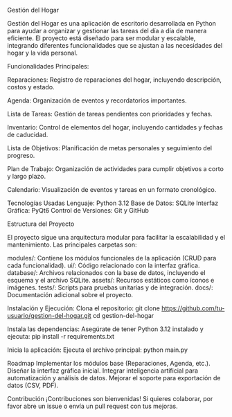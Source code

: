 Gestión del Hogar

Gestión del Hogar es una aplicación de escritorio desarrollada en Python para ayudar a organizar y gestionar las tareas del día a día de manera eficiente. El proyecto está diseñado para ser modular y escalable, integrando diferentes funcionalidades que se ajustan a las necesidades del hogar y la vida personal.

Funcionalidades Principales:


Reparaciones: Registro de reparaciones del hogar, incluyendo descripción, costos y estado.

Agenda: Organización de eventos y recordatorios importantes.

Lista de Tareas: Gestión de tareas pendientes con prioridades y fechas.

Inventario: Control de elementos del hogar, incluyendo cantidades y fechas de caducidad.

Lista de Objetivos: Planificación de metas personales y seguimiento del progreso.

Plan de Trabajo: Organización de actividades para cumplir objetivos a corto y largo plazo.

Calendario: Visualización de eventos y tareas en un formato cronológico.


Tecnologías Usadas
Lenguaje: Python 3.12
Base de Datos: SQLite
Interfaz Gráfica: PyQt6
Control de Versiones: Git y GitHub

Estructura del Proyecto

El proyecto sigue una arquitectura modular para facilitar la escalabilidad y el mantenimiento. Las principales carpetas son:

modules/: Contiene los módulos funcionales de la aplicación (CRUD para cada funcionalidad).
ui/: Código relacionado con la interfaz gráfica.
database/: Archivos relacionados con la base de datos, incluyendo el esquema y el archivo SQLite.
assets/: Recursos estáticos como íconos e imágenes.
tests/: Scripts para pruebas unitarias y de integración.
docs/: Documentación adicional sobre el proyecto.

Instalación y Ejecución:
Clona el repositorio:
git clone https://github.com/tu-usuario/gestion-del-hogar.git
cd gestion-del-hogar

Instala las dependencias: Asegúrate de tener Python 3.12 instalado y ejecuta:
pip install -r requirements.txt

Inicia la aplicación: Ejecuta el archivo principal:
python main.py

Roadmap
 Implementar los módulos base (Reparaciones, Agenda, etc.).
 Diseñar la interfaz gráfica inicial.
 Integrar inteligencia artificial para automatización y análisis de datos.
 Mejorar el soporte para exportación de datos (CSV, PDF).

Contribución
¡Contribuciones son bienvenidas! Si quieres colaborar, por favor abre un issue o envía un pull request con tus mejoras.
